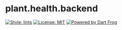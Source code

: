 # plant.health.backend
[![Style: lints][lints_badge]][lints_link]
[![License: MIT][license_badge]][license_link]
[![Powered by Dart Frog][frog_badge]][frog_link]

[lints_badge]: https://img.shields.io/badge/style-lints-red
[lints_link]: https://pub.dev/packages/lints
[license_badge]: https://img.shields.io/badge/license-MIT-blue.svg
[license_link]: https://opensource.org/licenses/MIT
[frog_badge]: https://img.shields.io/endpoint?url=https://tinyurl.com/dartfrog-badge
[frog_link]: https://dartfrog.vgv.dev






